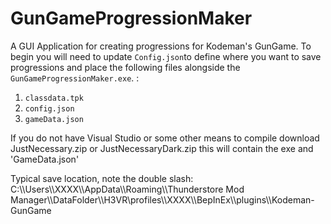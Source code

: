 # GunGameProgressionMaker
A GUI Application for creating progressions for Kodeman's GunGame. To begin you will need to update `Config.json`to define where you want to save progressions and place the following files alongside the `GunGameProgressionMaker.exe`. :

1. `classdata.tpk`
2. `config.json`
3. `gameData.json`


If you do not have Visual Studio or some other means to compile download JustNecessary.zip or JustNecessaryDark.zip this will contain the exe and 'GameData.json' 

Typical save location, note the double slash:
C:\\\Users\\\XXXX\\\AppData\\\Roaming\\\Thunderstore Mod Manager\\\DataFolder\\\H3VR\\profiles\\\XXXX\\\BepInEx\\\plugins\\\Kodeman-GunGame


